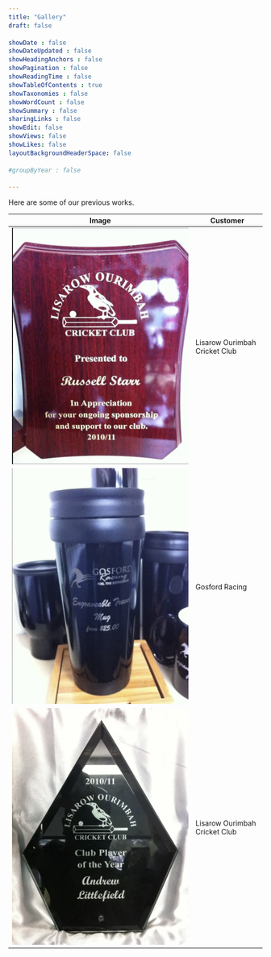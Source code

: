 ```yaml
---
title: "Gallery"
draft: false

showDate : false
showDateUpdated : false
showHeadingAnchors : false
showPagination : false
showReadingTime : false
showTableOfContents : true
showTaxonomies : false 
showWordCount : false
showSummary : false
sharingLinks : false
showEdit: false
showViews: false
showLikes: false
layoutBackgroundHeaderSpace: false

#groupByYear : false

---
```


Here are some of our previous works.

<table>
    <thead>
        <tr>
            <th>Image</th>
            <th>Customer</th>
        </tr>
    </thead>
    <tbody>
         <tr>
            <td><img class="customEntitityAlbum" style="background-color:transparent" src="gallery1.png"/></td>
            <td>Lisarow Ourimbah Cricket Club</td>
        </tr>
        <tr>
            <td><img class="customEntitityAlbum" style="background-color:transparent" src="gallery2.png"/></td>
            <td>Gosford Racing</td>
        </tr>
        <tr>
            <td><img class="customEntitityAlbum" style="background-color:transparent" src="gallery4.png"/></td>
            <td>Lisarow Ourimbah Cricket Club</td>
        </tr>
    </tbody>
</table>
